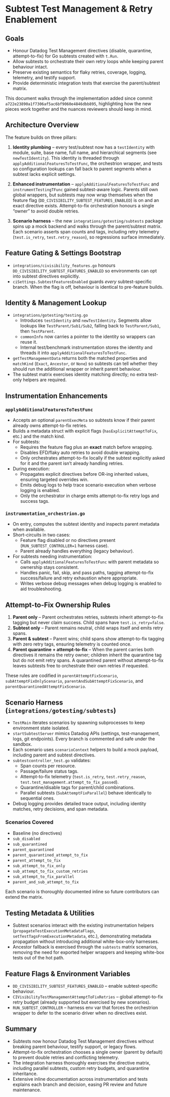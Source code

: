 # Subtest Test Management & Retry Enablement

## Goals

- Honour Datadog Test Management directives (disable, quarantine, attempt-to-fix) for Go
  subtests created with `t.Run`.
- Allow subtests to orchestrate their own retry loops while keeping parent behaviour intact.
- Preserve existing semantics for flaky retries, coverage, logging, telemetry, and testify support.
- Provide deterministic integration tests that exercise the parent/subtest matrix.

This document walks through the implementation added since commit
`a722e23890a1f7306af5ac6bf9060e4846dbb895`, highlighting how the new pieces work together and the
nuances reviewers should keep in mind.

## Architecture Overview

The feature builds on three pillars:

1. **Identity plumbing** – every test/subtest now has a `testIdentity` with module, suite, base name,
   full name, and hierarchical segments (see `newTestIdentity`). This identity is threaded through
   `applyAdditionalFeaturesToTestFunc`, the orchestrion wrapper, and tests so configuration lookups
   can fall back to parent segments when a subtest lacks explicit settings.

2. **Enhanced instrumentation** – `applyAdditionalFeaturesToTestFunc` and
   `instrumentTestingTFunc` gained subtest-aware logic. Parents still own global wrappers, but
   subtests may now wrap themselves when the feature flag (`DD_CIVISIBILITY_SUBTEST_FEATURES_ENABLED`) is
   on and an exact directive exists. Attempt-to-fix orchestration honours a single “owner” to avoid
   double retries.

3. **Scenario harness** – the new `integrations/gotesting/subtests` package spins up a mock backend
   and walks through the parent/subtest matrix. Each scenario asserts span counts and tags, including
   retry telemetry (`test.is_retry`, `test.retry_reason`), so regressions surface immediately.

## Feature Gating & Settings Bootstrap

- `integrations/civisibility_features.go` honours `DD_CIVISIBILITY_SUBTEST_FEATURES_ENABLED` so
  environments can opt into subtest directives explicitly.
- `ciSettings.SubtestFeaturesEnabled` guards *every* subtest-specific branch. When the flag is off,
  behaviour is identical to pre-feature builds.

## Identity & Management Lookup

- `integrations/gotesting/testing.go`
  - Introduces `testIdentity` and `newTestIdentity`. Segments allow lookups like
    `TestParent/Sub1/Sub2`, falling back to `TestParent/Sub1`, then `TestParent`.
  - `commonInfo` now carries a pointer to the identity so wrappers can reuse it.
  - Internal test/benchmark instrumentation stores the identity and threads it into
    `applyAdditionalFeaturesToTestFunc`.
- `getTestManagementData` returns both the matched properties and `matchKind`
  (`Exact`, `Ancestor`, or `None`) so subtests can tell whether they should run the additional
  wrapper or inherit parent behaviour.
- The subtest matrix exercises identity matching directly; no extra test-only helpers are required.

## Instrumentation Enhancements

### `applyAdditionalFeaturesToTestFunc`

- Accepts an optional `parentExecMeta` so subtests know if their parent already owns attempt-to-fix
  retries.
- Builds a metadata struct with explicit flags (`hasExplicitAttemptToFix`, etc.) and the match kind.
- For subtests:
  - Requires the feature flag plus an **exact** match before wrapping.
  - Disables EFD/flaky auto retries to avoid double wrapping.
  - Only orchestrates attempt-to-fix locally if the subtest explicitly asked for it and the parent
    isn’t already handling retries.
- During execution:
  - Propagates explicit directives before OR-ing inherited values, ensuring targeted overrides win.
  - Emits debug logs to help trace scenario execution when verbose logging is enabled.
  - Only the orchestrator in charge emits attempt-to-fix retry logs and success tags.

### `instrumentation_orchestrion.go`

- On entry, computes the subtest identity and inspects parent metadata when available.
- Short-circuits in two cases:
  - Feature flag disabled or no directives present (`RUN_SUBTEST_CONTROLLER=1` harness case).
  - Parent already handles everything (legacy behaviour).
- For subtests needing instrumentation:
  - Calls `applyAdditionalFeaturesToTestFunc` with parent metadata so ownership stays consistent.
  - Handles panic, fail, skip, and pass paths, tagging attempt-to-fix success/failure and retry
    exhaustion where appropriate.
  - Writes verbose debug messages when debug logging is enabled to aid troubleshooting.

## Attempt-to-Fix Ownership Rules

1. **Parent only** – Parent orchestrates retries, subtests inherit attempt-to-fix tagging but never
   claim success. Child spans have `test.is_retry=false`.
2. **Subtest only** – Parent remains neutral, child wraps itself and emits retry spans.
3. **Parent & subtest** – Parent wins; child spans show attempt-to-fix tagging with zero retry tags,
   ensuring telemetry is counted once.
4. **Parent quarantine + attempt-to-fix** – When the parent carries both directives it remains the
   retry owner; children inherit the quarantine tag but do not emit retry spans. A quarantined parent
   without attempt-to-fix leaves subtests free to orchestrate their own retries if requested.

These rules are codified in `parentAttemptFixScenario`,
`subAttemptFixOnlyScenario`, `parentAndSubAttemptFixScenario`, and
`parentQuarantinedAttemptFixScenario`.

## Scenario Harness (`integrations/gotesting/subtests`)

- `TestMain` iterates scenarios by spawning subprocesses to keep environment state isolated.
- `startSubtestServer` mimics Datadog APIs (settings, test-management, logs, git endpoints). Every
  branch is commented and safe under the sandbox.
- Each scenario uses `scenarioContext` helpers to build a mock payload, including parent and subtest
  directives.
- `subtestcontroller_test.go` validates:
  - Span counts per resource.
  - Passage/failure status tags.
  - Attempt-to-fix telemetry (`test.is_retry`, `test.retry_reason`, `test.test_management.attempt_to_fix_passed`).
  - Quarantine/disable tags for parent/child combinations.
  - Parallel subtests (`SubAttemptFixParallel`) behave identically to sequential ones.
- Debug logging provides detailed trace output, including identity matches,
  retry decisions, and span metadata.

### Scenarios Covered

- Baseline (no directives)
- `sub_disabled`
- `sub_quarantined`
- `parent_quarantined`
- `parent_quarantined_attempt_to_fix`
- `parent_attempt_to_fix`
- `sub_attempt_to_fix_only`
- `sub_attempt_to_fix_custom_retries`
- `sub_attempt_to_fix_parallel`
- `parent_and_sub_attempt_to_fix`

Each scenario is thoroughly documented inline so future contributors can extend the matrix.

## Testing Metadata & Utilities

- Subtest scenarios interact with the existing instrumentation helpers (`propagateTestExecutionMetadataFlags`,
  `setTestTagsFromExecutionMetadata`, etc.), demonstrating metadata propagation without introducing additional
  white-box-only harnesses.
- Ancestor fallback is exercised through the `subtests` matrix scenarios, removing the need for exported helper wrappers and keeping white-box tests out of the hot path.

## Feature Flags & Environment Variables

- `DD_CIVISIBILITY_SUBTEST_FEATURES_ENABLED` – enable subtest-specific behaviour.
- `CIVisibilityTestManagementAttemptToFixRetries` – global attempt-to-fix retry budget (already
  supported but exercised by new scenarios).
- `RUN_SUBTEST_CONTROLLER` – harness env var that forces the orchestrion wrapper to defer to the
  scenario driver when no directives exist.

## Summary

- Subtests now honour Datadog Test Management directives without breaking parent behaviour, testify
  support, or legacy flows.
- Attempt-to-fix orchestration chooses a single owner (parent by default) to prevent double retries
  and conflicting telemetry.
- The integration harness thoroughly exercises the directive matrix, including parallel subtests,
  custom retry budgets, and quarantine inheritance.
- Extensive inline documentation across instrumentation and tests explains each branch and decision,
  easing PR review and future maintenance.
